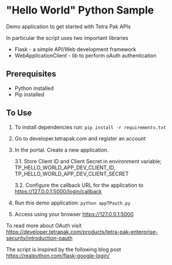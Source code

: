 # "Hello World" Python Sample

Demo application to get started with Tetra Pak APIs

In particular the script uses two important libraries

- Flask - a simple API/Web development framework
- WebApplicationClient - lib to perform oAuth authentication

## Prerequisites

- Python installed
- Pip installed

## To Use

1. To install dependencies run: `pip install -r requirements.txt`
2. Go to developer.tetrapak.com and register an account
3. In the portal. Create a new application.

    3.1. Store Client ID and Client Secret in environment variable; TP_HELLO_WORLD_APP_DEV_CLIENT_ID,       TP_HELLO_WORLD_APP_DEV_CLIENT_SECRET

    3.2. Configure the callback URL for the application to <https://127.0.0.1:5000/login/callback>

4. Run this demo application: `python appTPauth.py`
5. Access using your browser <https://127.0.0.1:5000>

To read more about OAuth visit
<https://developer.tetrapak.com/products/tetra-pak-enterprise-security/introduction-oauth>

The script is inspired by the following blog post
<https://realpython.com/flask-google-login/>
